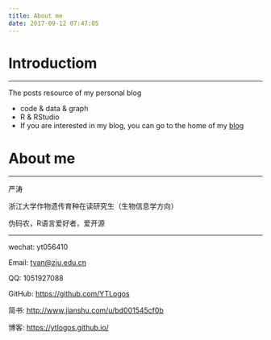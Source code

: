 ```yaml
---
title: About me
date: 2017-09-12 07:47:05
---
```



# Introductiom
-----------------------------

The posts resource of my personal blog
* code & data & graph
*  R & RStudio
* If you are interested in my blog, you can go to the home of my [blog](https://ytlogos.github.io/)

# About me 

----------------------------------
严涛

浙江大学作物遗传育种在读研究生（生物信息学方向）

伪码农，R语言爱好者，爱开源

--------------------------------
wechat: yt056410

Email: tyan@zju.edu.cn

QQ: 1051927088

GitHub: https://github.com/YTLogos

简书: http://www.jianshu.com/u/bd001545cf0b

博客: https://ytlogos.github.io/
